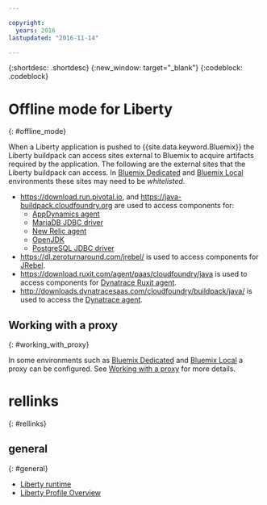 ```yaml
---

copyright:
  years: 2016
lastupdated: "2016-11-14"

---
```


{:shortdesc: .shortdesc}
{:new_window: target="_blank"}
{:codeblock: .codeblock}


# Offline mode for Liberty
{: #offline_mode}

When a Liberty application is pushed to {{site.data.keyword.Bluemix}} the Liberty buildpack can access sites external to Bluemix
to acquire artifacts required by the application.  The following are the external sites that the Liberty buildpack can access.  In [Bluemix Dedicated](/docs/dedicated/index.html#dedicated) and
[Bluemix Local](/docs/local/index.html#local) environments these sites may need to be *whitelisted*.

* https://download.run.pivotal.io, and https://java-buildpack.cloudfoundry.org are used to access components for:
  * [AppDynamics agent](https://www.appdynamics.com/)
  * [MariaDB JDBC driver](https://mariadb.com/)
  * [New Relic agent](newRelic.html)
  * [OpenJDK](customizingJRE.html#OpenJDK)
  * [PostgreSQL JDBC driver](https://www.postgresql.org)
* https://dl.zeroturnaround.com/jrebel/ is used to access components for [JRebel](https://zeroturnaround.com/software/jrebel/).
* https://download.ruxit.com/agent/paas/cloudfoundry/java is used to access components for [Dynatrace Ruxit agent](dynatrace.html).
* http://downloads.dynatracesaas.com/cloudfoundry/buildpack/java/  is used to access the [Dynatrace agent](dynatrace.html).

## Working with a proxy
{: #working_with_proxy}

In some environments such as [Bluemix Dedicated](/docs/dedicated/index.html#dedicated) and
[Bluemix Local](/docs/local/index.html#local) a proxy can be configured. See
[Working with a proxy](/docs/manageapps/workingWithProxy.html) for more details.

# rellinks
{: #rellinks}
## general
{: #general}
* [Liberty runtime](index.html)
* [Liberty Profile Overview](http://www-01.ibm.com/support/knowledgecenter/SSAW57_8.5.5/com.ibm.websphere.wlp.nd.doc/ae/cwlp_about.html)
